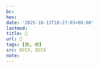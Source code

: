 ```yaml
---
bc:
hex:
date: '2025-10-13T10:27:03+08:00'
lastmod:
title: 􂸑
url: 􂸑
tags: [簷, 檐]
src: DCCV, DCCV
note:
---
```

